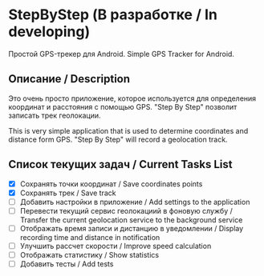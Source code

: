 # StepByStep (В разработке / In developing)
Простой GPS-трекер для Android. Simple GPS Tracker for Android.

## Описание / Description
Это очень просто приложение, которое используется для определения координат и расстояния с помощью GPS. "Step By Step" позволит записать трек геолокации.

This is very simple application that is used to determine coordinates and distance form GPS. "Step By Step" will record a geolocation track.

## Список текущих задач / Current Tasks List

- [x] Сохранять точки координат / Save coordinates points
- [x] Сохранять трек / Save track
- [ ] Добавить настройки в приложение / Add settings to the application
- [ ] Перевести текущий сервис геолокациий в фоновую службу / Transfer the current geolocation service to the background service
- [ ] Отображать время записи и дистанцию в уведомлении / Display recording time and distance in notification
- [ ] Улучшить рассчет скорости / Improve speed calculation
- [ ] Отображать статистику / Show statistics
- [ ] Добавить тесты / Add tests
